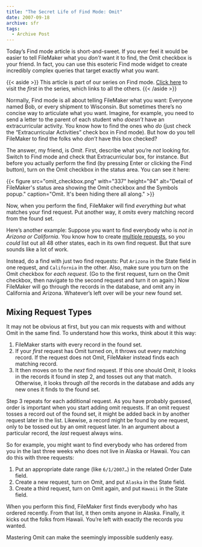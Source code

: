 ```yaml
---
title: "The Secret Life of Find Mode: Omit"
date: 2007-09-18
archive: sfr
tags: 
  - Archive Post
---
```


Today’s Find mode article is short-and-sweet. If you ever feel it would be easier to tell FileMaker what you *don’t* want it to find, the Omit checkbox is your friend. In fact, you can use this esoteric Find mode widget to create incredibly complex queries that target exactly what you want.

{{< aside >}}
This article is part of our series on Find mode. [Click here](../the-secret-life-of-find-mode-requests/) to visit the *first* in the series, which links to all the others.
{{< /aside >}}

Normally, Find mode is all about telling FileMaker what you want: Everyone named Bob, or every shipment to Wisconsin. But sometimes there’s no concise way to articulate what you want. Imagine, for example, you need to send a letter to the parent of each student who *doesn’t* have an extracurricular activity. You know how to find the ones who *do* (just check the “Extracurricular Activities” check box in Find mode). But how do you tell FileMaker to find the folks who *don’t* have this box checked?

The answer, my friend, is *Omit*. First, describe what you’re *not* looking for. Switch to Find mode and check that Extracurricular box, for instance. But before you actually perform the find (by pressing Enter or clicking the Find button), turn on the Omit checkbox in the status area. You can see it here:

{{< figure src="omit_checkbox.png"
           with="337"
           height="94"
           alt="Detail of FileMaker's status area showing the Omit checkbox and the Symbols popup."
           caption="Omit. It's been hiding there all along." >}}

Now, when you perform the find, FileMaker will find *everything but* what matches your find request. Put another way, it *omits* every matching record from the found set.

Here’s another example: Suppose you want to find everybody who is *not in Arizona or California*. You know how to create [multiple requests](../the-secret-life-of-find-mode-requests/), so you *could* list out all 48 other states, each in its own find request. But that sure sounds like a lot of work.

Instead, do a find with just two find requests: Put `Arizona` in the State field in one request, and `California` in the other. Also, make sure you turn on the Omit checkbox for *each request*. (Go to the first request, turn on the Omit checkbox, then navigate to the second request and turn it on again.) Now FileMaker will go through the records in the database, and omit any in California and Arizona. Whatever’s left over will be your new found set.

## Mixing Request Types

It may not be obvious at first, but you can mix requests with and without Omit in the same find. To understand how this works, think about it this way:

1. FileMaker starts with every record in the found set.
2. If your *first* request has Omit turned on, it throws out every matching record. If the request does not Omit, FileMaker instead finds each matching record.
3. It then moves on to the *next* find request. If this one should Omit, it looks in the records it found in step 2, and tosses out any that match. Otherwise, it looks through *all* the records in the database and adds any new ones it finds to the found set.

Step 3 repeats for each additional request. As you have probably guessed, order is important when you start adding omit requests. If an omit request tosses a record out of the found set, it might be added back in by another request later in the list. Likewise, a record might be found by one request, only to be tossed out by an omit request later. In an argument about a particular record, the *last* request always wins.

So for example, you might want to find everybody who has ordered from you in the last three weeks who does not live in Alaska or Hawaii. You can do this with three requests:

1. Put an appropriate date range (like `6/1/2007…`) in the related Order Date field.
2. Create a new request, turn on Omit, and put `Alaska` in the State field.
3. Create a third request, turn on Omit again, and put `Hawaii` in the State field.

When you perform this find, FileMaker first finds everybody who has ordered recently. From that list, it then omits anyone in Alaska. Finally, it kicks out the folks from Hawaii. You’re left with exactly the records you wanted.

Mastering Omit can make the seemingly impossible suddenly easy. 